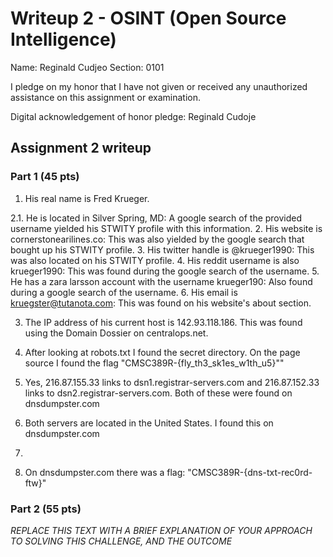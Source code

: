 Writeup 2 - OSINT (Open Source Intelligence)
======

Name: Reginald Cudjeo
Section: 0101

I pledge on my honor that I have not given or received any unauthorized assistance on this assignment or examination.

Digital acknowledgement of honor pledge: Reginald Cudoje

## Assignment 2 writeup

### Part 1 (45 pts)

1. His real name is Fred Krueger.

2.1. He is located in Silver Spring, MD: A google search of the provided username yielded his STWITY profile with this information.
  2. His website is cornerstonearilines.co: This was also yielded by the google search that bought up his STWITY profile.
  3. His twitter handle is @krueger1990: This was also located on his STWITY profile.
  4. His reddit username is also krueger1990: This was found during the google search of the username.
  5. He has a zara larsson account with the username krueger190: Also found during a google search of the username.
  6. His email is kruegster@tutanota.com: This was found on his website's about section. 

3. The IP address of his current host is 142.93.118.186. This was found using the Domain Dossier on centralops.net.

4. After looking at robots.txt I found the secret directory. On the page source I found the flag "CMSC389R-{fly_th3_sk1es_w1th_u5}""  

5. Yes, 216.87.155.33 links to dsn1.registrar-servers.com and 216.87.152.33 links to dsn2.registrar-servers.com. Both of these were found on dnsdumpster.com

6. Both servers are located in the United States. I found this on dnsdumpster.com 

7. 

8. On dnsdumpster.com there was a flag: "CMSC389R-{dns-txt-rec0rd-ftw}"

### Part 2 (55 pts)

*REPLACE THIS TEXT WITH A BRIEF EXPLANATION OF YOUR APPROACH TO SOLVING THIS CHALLENGE, AND THE OUTCOME*
